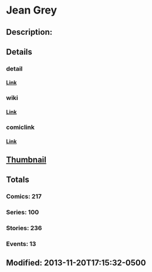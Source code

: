 # Jean Grey
## Description: 
## Details
### detail
#### [Link](http://marvel.com/comics/characters/1009327/jean_grey?utm_campaign=apiRef&utm_source=d8455188da2836f893171a8a63981172)
### wiki
#### [Link](http://marvel.com/universe/Phoenix_(Jean_Grey)?utm_campaign=apiRef&utm_source=d8455188da2836f893171a8a63981172)
### comiclink
#### [Link](http://marvel.com/comics/characters/1009327/jean_grey?utm_campaign=apiRef&utm_source=d8455188da2836f893171a8a63981172)
## [Thumbnail](http://i.annihil.us/u/prod/marvel/i/mg/f/d0/528d3412090b4.jpg)
## Totals
### Comics: 217
### Series: 100
### Stories: 236
### Events: 13
## Modified: 2013-11-20T17:15:32-0500
